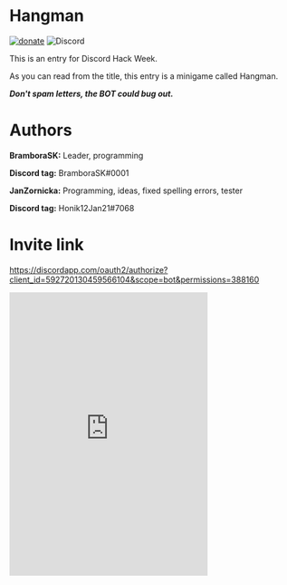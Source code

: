 # Hangman

[![donate](https://img.shields.io/badge/Donate-PayPal-green.svg)](https://paypal.me/BramboraSK)
![Discord](https://img.shields.io/discord/593810362294468608.svg)

This is an entry for Discord Hack Week.

As you can read from the title, this entry is a minigame called Hangman.

***Don't spam letters, the BOT could bug out.***

# Authors

**BramboraSK:** Leader, programming

**Discord tag:** BramboraSK#0001





**JanZornicka:** Programming, ideas, fixed spelling errors, tester

**Discord tag:** Honik12Jan21#7068

# Invite link

https://discordapp.com/oauth2/authorize?client_id=592720130459566104&scope=bot&permissions=388160

<iframe src="https://discordapp.com/widget?id=593810362294468608&theme=dark" width="350" height="500" allowtransparency="true" frameborder="0"></iframe>
